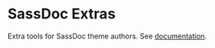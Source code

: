 SassDoc Extras
==============

Extra tools for SassDoc theme authors. See [documentation](http://sassdoc.com/extra-tools/).
